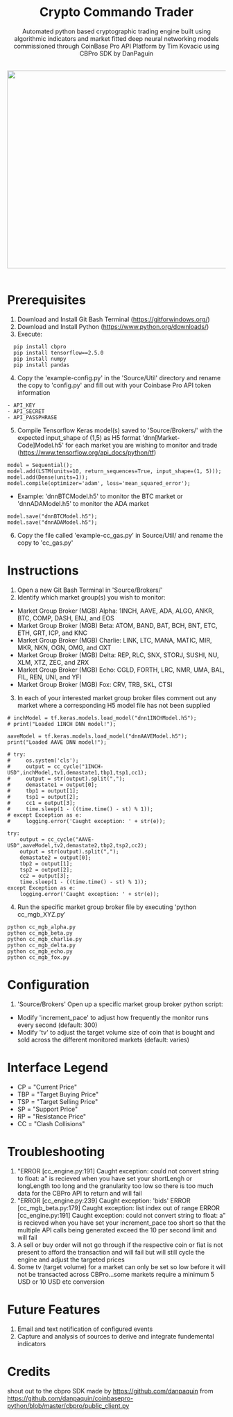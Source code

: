 <div align="center">
  <h1>Crypto Commando Trader</h1>
  <p>Automated python based cryptographic trading engine built using algorithmic indicators and market fitted deep neural networking models commissioned through CoinBase Pro API Platform by Tim Kovacic using CBPro SDK by DanPaguin</p><br>
  <img width="560" height="456" src="https://static.wixstatic.com/media/c11e26_98214627f32540f7939870093be0a03b~mv2.png/v1/fill/w_560,h_456,al_c,q_85,usm_0.66_1.00_0.01/vectorstock_19626918_edited.webp">
</div>
<br>

# Prerequisites
1) Download and Install Git Bash Terminal (https://gitforwindows.org/)
2) Download and Install Python (https://www.python.org/downloads/)
3) Execute:
```
  pip install cbpro
  pip install tensorflow==2.5.0
  pip install numpy
  pip install pandas
```
4) Copy the 'example-config.py' in the 'Source/Util' directory and rename the copy to 'config.py' and fill out with your Coinbase Pro API token information
```
- API_KEY
- API_SECRET
- API_PASSPHRASE
```
5) Compile Tensorflow Keras model(s) saved to 'Source/Brokers/' with the expected input_shape of (1,5) as H5 format 'dnn[Market-Code]Model.h5' for each market you are wishing to monitor and trade (https://www.tensorflow.org/api_docs/python/tf)
```
model = Sequential();
model.add(LSTM(units=10, return_sequences=True, input_shape=(1, 5)));
model.add(Dense(units=1));
model.compile(optimizer='adam', loss='mean_squared_error');
```
- Example: 'dnnBTCModel.h5' to monitor the BTC market or 'dnnADAModel.h5' to monitor the ADA market
```
model.save("dnnBTCModel.h5");
model.save("dnnADAModel.h5");
```
6) Copy the file called 'example-cc_gas.py' in Source/Util/ and rename the copy to 'cc_gas.py'

# Instructions
 1) Open a new Git Bash Terminal in 'Source/Brokers/'
 2) Identify which market group(s) you wish to monitor:
 - Market Group Broker (MGB) Alpha: 1INCH, AAVE, ADA, ALGO, ANKR, BTC, COMP, DASH, ENJ, and EOS
 - Market Group Broker (MGB) Beta: ATOM, BAND, BAT, BCH, BNT, ETC, ETH, GRT, ICP, and KNC
 - Market Group Broker (MGB) Charlie: LINK, LTC, MANA, MATIC, MIR, MKR, NKN, OGN, OMG, and OXT
 - Market Group Broker (MGB) Delta: REP, RLC, SNX, STORJ, SUSHI, NU, XLM, XTZ, ZEC, and ZRX
 - Market Group Broker (MGB) Echo: CGLD, FORTH, LRC, NMR, UMA, BAL, FIL, REN, UNI, and YFI
 - Market Group Broker (MGB) Fox: CRV, TRB, SKL, CTSI
 3) In each of your interested market group broker files comment out any market where a corresponding H5 model file has not been supplied
 ```
 # inchModel = tf.keras.models.load_model("dnn1INCHModel.h5");
 # print("Loaded 1INCH DNN model!");
 
 aaveModel = tf.keras.models.load_model("dnnAAVEModel.h5");
 print("Loaded AAVE DNN model!");
 
 # try:
 #     os.system('cls');
 #     output = cc_cycle("1INCH-USD",inchModel,tv1,demastate1,tbp1,tsp1,cc1);
 #     output = str(output).split(",");
 #     demastate1 = output[0];
 #     tbp1 = output[1];
 #     tsp1 = output[2];
 #     cc1 = output[3];
 #     time.sleep(1 - ((time.time() - st) % 1));
 # except Exception as e:
 #     logging.error('Caught exception: ' + str(e));
 
 try:
     output = cc_cycle("AAVE-USD",aaveModel,tv2,demastate2,tbp2,tsp2,cc2);
     output = str(output).split(",");
     demastate2 = output[0];
     tbp2 = output[1];
     tsp2 = output[2];
     cc2 = output[3];
     time.sleep(1 - ((time.time() - st) % 1));
 except Exception as e:
     logging.error('Caught exception: ' + str(e));
 ```
 4) Run the specific market group broker file by executing 'python cc_mgb_XYZ.py'
 ```
 python cc_mgb_alpha.py
 python cc_mgb_beta.py
 python cc_mgb_charlie.py
 python cc_mgb_delta.py
 python cc_mgb_echo.py
 python cc_mgb_fox.py
 ```
 
 # Configuration
 1) 'Source/Brokers' Open up a specific market group broker python script:
 - Modify 'increment_pace' to adjust how frequently the monitor runs every second (default: 300)
 - Modify 'tv' to adjust the target volume size of coin that is bought and sold across the different monitored markets (default: varies)
 
 # Interface Legend
 - CP = "Current Price"
 - TBP = "Target Buying Price"
 - TSP = "Target Selling Price"
 - SP = "Support Price"
 - RP = "Resistance Price"
 - CC = "Clash Collisions"

 # Troubleshooting
 1) "ERROR [cc_engine.py:191] Caught exception: could not convert string to float: a" is recieved when you have set your shortLengh or longLength too long and the granularity too low so there is too much data for the CBPro API to return and will fail
 2) "ERROR [cc_engine.py:239] Caught exception: 'bids' ERROR [cc_mgb_beta.py:179] Caught exception: list index out of range ERROR [cc_engine.py:191] Caught exception: could not convert string to float: a" is recieved when you have set your increment_pace too short so that the multiple API calls being generated exceed the 10 per second limit and will fail
 3) A sell or buy order will not go through if the respective coin or fiat is not present to afford the transaction and will fail but will still cycle the engine and adjust the targeted prices
 4) Some tv (target volume) for a market can only be set so low before it will not be transacted across CBPro...some markets require a minimum 5 USD or 10 USD etc conversion

 # Future Features
 1) Email and text notification of configured events
 2) Capture and analysis of sources to derive and integrate fundemental indicators
 
 # Credits
 shout out to the cbpro SDK made by https://github.com/danpaquin from https://github.com/danpaquin/coinbasepro-python/blob/master/cbpro/public_client.py
